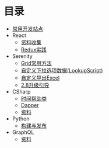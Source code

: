 # 目录

* [常用开发站点](dev-helper.md)
* React
    * [资料收集](React/index.md)
    * [Redux实践](React/learning.md)
* Serenity
    * [Grid常用方法](Serenity/Grid.md)
    * [自定义下拉选项数据(LookupScript)](Serenity/LookupScript.md)
    * [自定义导出Excel](Serenity/custom-export-excel.md)
    * [2.8升级引导](Serenity/serenity-2.8.0-upgrade.md)
* CSharp
    * [时间帮助类](CSharp/TimeHelper.md)
    * [Dapper](CSharp/Dapper.md)
    * [资料](CSharp/zhiliao.md)
* Python
    * [构建与发布](Python/p_1.md)
* GraphQL
    * [资料](GraphQL/g_1.md)       